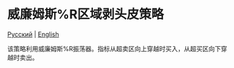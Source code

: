 # 威廉姆斯%R区域剥头皮策略
[Русский](README_ru.md) | [English](README.md)

该策略利用威廉姆斯%R振荡器。指标从超卖区向上穿越时买入，从超买区向下穿越时卖出。
